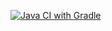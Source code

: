 [![Java CI with Gradle](https://github.com/AlexVinograder/PostmanEcho/actions/workflows/gradle.yml/badge.svg)](https://github.com/AlexVinograder/PostmanEcho/actions/workflows/gradle.yml)